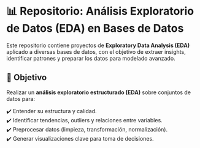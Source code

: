# 📊 Repositorio: Análisis Exploratorio de Datos (EDA) en Bases de Datos  

Este repositorio contiene proyectos de **Exploratory Data Analysis (EDA)** aplicado a diversas bases de datos, con el objetivo de extraer insights, identificar patrones y preparar los datos para modelado avanzado.

## 📌 Objetivo

Realizar un **análisis exploratorio estructurado (EDA)** sobre conjuntos de datos para:  

✔️ Entender su estructura y calidad.  
✔️ Identificar tendencias, outliers y relaciones entre variables.  
✔️ Preprocesar datos (limpieza, transformación, normalización).  
✔️ Generar visualizaciones clave para toma de decisiones.  
